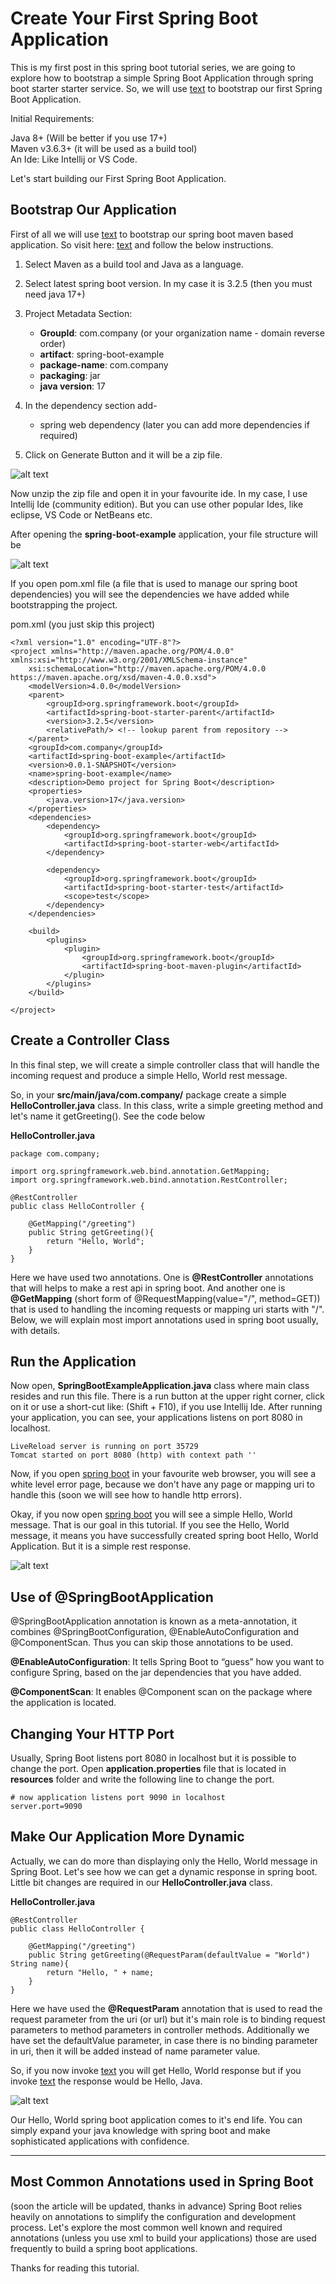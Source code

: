 # Create Your First Spring Boot Application

This is my first post in this spring boot tutorial series, we are going to explore how to bootstrap a simple Spring Boot Application through spring boot starter starter service. So, we will use [text](http://start.spring.io/) to bootstrap our first Spring Boot Application.

Initial Requirements:

Java 8+ (Will be better if you use 17+) <br/>
Maven v3.6.3+ (it will be used as a build tool) <br/>
An Ide: Like Intellij or VS Code. <br/>


Let's start building our First Spring Boot Application.

## Bootstrap Our Application

First of all we will use [text](http://start.spring.io/) to bootstrap our spring boot maven based application. So visit here: [text](http://start.spring.io/) and follow the below instructions.

1. Select Maven as a build tool and Java as a language.

2. Select latest spring boot version. In my case it is 3.2.5 (then you must need java 17+)

3. Project Metadata Section:
    - **GroupId**: com.company (or your organization name - domain reverse order)
    - **artifact**: spring-boot-example
    - **package-name**: com.company
    - **packaging**: jar
    - **java version**: 17

4. In the dependency section add-
    - spring web dependency (later you can add more dependencies if required)

5. Click on Generate Button and it will be a zip file.

![alt text](image1.png)

Now unzip the zip file and open it in your favourite ide. In my case, I use Intellij Ide (community edition). But you can use other popular Ides, like eclipse, VS Code or NetBeans etc.

After opening the **spring-boot-example** application, your file structure will be

![alt text](image2.png)

If you open pom.xml file (a file that is used to manage our spring boot dependencies) you will see the dependencies we have added while bootstrapping the project.

pom.xml (you just skip this project)

```
<?xml version="1.0" encoding="UTF-8"?>
<project xmlns="http://maven.apache.org/POM/4.0.0" xmlns:xsi="http://www.w3.org/2001/XMLSchema-instance"
	xsi:schemaLocation="http://maven.apache.org/POM/4.0.0 https://maven.apache.org/xsd/maven-4.0.0.xsd">
	<modelVersion>4.0.0</modelVersion>
	<parent>
		<groupId>org.springframework.boot</groupId>
		<artifactId>spring-boot-starter-parent</artifactId>
		<version>3.2.5</version>
		<relativePath/> <!-- lookup parent from repository -->
	</parent>
	<groupId>com.company</groupId>
	<artifactId>spring-boot-example</artifactId>
	<version>0.0.1-SNAPSHOT</version>
	<name>spring-boot-example</name>
	<description>Demo project for Spring Boot</description>
	<properties>
		<java.version>17</java.version>
	</properties>
	<dependencies>
		<dependency>
			<groupId>org.springframework.boot</groupId>
			<artifactId>spring-boot-starter-web</artifactId>
		</dependency>

		<dependency>
			<groupId>org.springframework.boot</groupId>
			<artifactId>spring-boot-starter-test</artifactId>
			<scope>test</scope>
		</dependency>
	</dependencies>

	<build>
		<plugins>
			<plugin>
				<groupId>org.springframework.boot</groupId>
				<artifactId>spring-boot-maven-plugin</artifactId>
			</plugin>
		</plugins>
	</build>

</project>
```


## Create a Controller Class

In this final step, we will create a simple controller class that will handle the incoming request and produce a simple Hello, World rest message.

So, in your **src/main/java/com.company/** package create a simple **HelloController.java** class. In this class, write a simple greeting method and let's name it getGreeting(). See the code below

**HelloController.java**

```
package com.company;

import org.springframework.web.bind.annotation.GetMapping;
import org.springframework.web.bind.annotation.RestController;

@RestController
public class HelloController {

    @GetMapping("/greeting")
    public String getGreeting(){
        return "Hello, World";
    }
}
```


Here we have used two annotations. One is **@RestController** annotations that will helps to make a rest api in spring boot. And another one is **@GetMapping** (short form of @RequestMapping(value="/", method=GET)) that is used to handling the incoming requests or mapping uri starts with "/". Below, we will explain most import annotations used in spring boot usually, with details.


## Run the Application

Now open, **SpringBootExampleApplication.java** class where main class resides and run this file. There is a run button at the upper right corner, click on it or use a short-cut like: (Shift + F10), if you use Intellij Ide. After running your application, you can see, your applications listens on port 8080 in localhost.

```
LiveReload server is running on port 35729
Tomcat started on port 8080 (http) with context path ''
```


Now, if you open [spring boot](http://localhost:8080) in your favourite web browser, you will see a white level error page, because we don't have any page or mapping uri to handle this (soon we will see how to handle http errors). 

Okay, if you now open [spring boot](http://localhost:8080/greeting) you will see a simple Hello, World message. That is our goal in this tutorial. If you see the Hello, World message, it means you have successfully created spring boot Hello, World Application. But it is a simple rest response.

![alt text](image3.png)


## Use of @SpringBootApplication 

@SpringBootApplication annotation is known as a meta-annotation, it combines @SpringBootConfiguration, @EnableAutoConfiguration and @ComponentScan. Thus you can skip those annotations to be used.

**@EnableAutoConfiguration**: It tells Spring Boot to “guess” how you want to configure Spring, based on the jar dependencies that you have added.

**@ComponentScan**: It enables @Component scan on the package where the application is located.



## Changing Your HTTP Port

Usually, Spring Boot listens port 8080 in localhost but it is possible to change the port. Open **application.properties** file that is located in **resources** folder and write the following line to change the port.


```
# now application listens port 9090 in localhost
server.port=9090
```



## Make Our Application More Dynamic

Actually, we can do more than displaying only the Hello, World message in Spring Boot. Let's see how we can get a dynamic response in spring boot. Little bit changes are required in our **HelloController.java** class.


**HelloController.java**

```
@RestController
public class HelloController {

    @GetMapping("/greeting")
    public String getGreeting(@RequestParam(defaultValue = "World") String name){
        return "Hello, " + name;
    }
}
```


Here we have used the **@RequestParam** annotation that is used to read the request parameter from the uri (or url) but it's main role is to binding request parameters to method parameters in controller methods. Additionally we have set the defaultValue parameter, in case there is no binding parameter in uri, then it will be added instead of name parameter value.


So, if you now invoke [text](http://localhost:8080/greeting) you will get Hello, World response but if you invoke [text](http://localhost:8080/greeting?name=Java) the response would be Hello, Java. 

![alt text](image4.png)

Our Hello, World spring boot application comes to it's end life. You can simply expand your java knowledge with spring boot and make sophisticated applications with confidence.

-----

## Most Common Annotations used in Spring Boot

(soon the article will be updated, thanks in advance)
Spring Boot relies heavily on annotations to simplify the configuration and development process. Let's explore the most common well known and required annotations (unless you use xml to build your applications) those are used frequently to build a spring boot applications.


Thanks for reading this tutorial.

